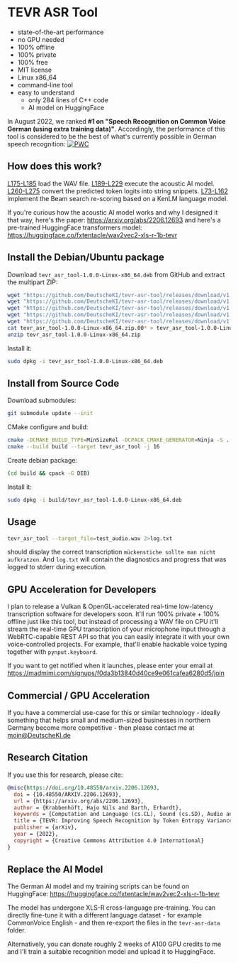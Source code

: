 # TEVR ASR Tool

* state-of-the-art performance
* no GPU needed
* 100% offline
* 100% private
* 100% free
* MIT license
* Linux x86_64
* command-line tool
* easy to understand
  * only 284 lines of C++ code
  * AI model on HuggingFace

In August 2022, we ranked 
**#1 on "Speech Recognition on Common Voice German (using extra training data)"**.
Accordingly, the performance of this tool is considered to be
the best of what's currently possible
in German speech recognition:
[![PWC](https://img.shields.io/endpoint.svg?url=https://paperswithcode.com/badge/tevr-improving-speech-recognition-by-token/speech-recognition-on-common-voice-german)](https://paperswithcode.com/sota/speech-recognition-on-common-voice-german?p=tevr-improving-speech-recognition-by-token)

## How does this work?

[L175-L185](https://github.com/DeutscheKI/tevr-asr-tool/blob/v1.0.0/tevr_asr_tool.cc#L175-L185) 
load the WAV file.
[L189-L229](https://github.com/DeutscheKI/tevr-asr-tool/blob/v1.0.0/tevr_asr_tool.cc#L189-L229)
execute the acoustic AI model.
[L260-L275](https://github.com/DeutscheKI/tevr-asr-tool/blob/v1.0.0/tevr_asr_tool.cc#L260-L275)
convert the predicted token logits into string snippets.
[L73-L162](https://github.com/DeutscheKI/tevr-asr-tool/blob/v1.0.0/tevr_asr_tool.cc#L73-L162)
implement the Beam search re-scoring based on a KenLM language model. 

If you're curious how the acoustic AI model works 
and why I designed it that way, here's the paper:
https://arxiv.org/abs/2206.12693
and here's a pre-trained HuggingFace transformers model:
https://huggingface.co/fxtentacle/wav2vec2-xls-r-1b-tevr


## Install the Debian/Ubuntu package
Download `tevr_asr_tool-1.0.0-Linux-x86_64.deb` from GitHub
and extract the multipart ZIP:
```bash
wget "https://github.com/DeutscheKI/tevr-asr-tool/releases/download/v1.0.0/tevr_asr_tool-1.0.0-Linux-x86_64.zip.001"
wget "https://github.com/DeutscheKI/tevr-asr-tool/releases/download/v1.0.0/tevr_asr_tool-1.0.0-Linux-x86_64.zip.002"
wget "https://github.com/DeutscheKI/tevr-asr-tool/releases/download/v1.0.0/tevr_asr_tool-1.0.0-Linux-x86_64.zip.003"
wget "https://github.com/DeutscheKI/tevr-asr-tool/releases/download/v1.0.0/tevr_asr_tool-1.0.0-Linux-x86_64.zip.004"
wget "https://github.com/DeutscheKI/tevr-asr-tool/releases/download/v1.0.0/tevr_asr_tool-1.0.0-Linux-x86_64.zip.005"
cat tevr_asr_tool-1.0.0-Linux-x86_64.zip.00* > tevr_asr_tool-1.0.0-Linux-x86_64.zip
unzip tevr_asr_tool-1.0.0-Linux-x86_64.zip
```
Install it:
```bash
sudo dpkg -i tevr_asr_tool-1.0.0-Linux-x86_64.deb
```

## Install from Source Code
Download submodules:
```bash
git submodule update --init
```
CMake configure and build:
```bash
cmake -DCMAKE_BUILD_TYPE=MinSizeRel -DCPACK_CMAKE_GENERATOR=Ninja -S . -B build
cmake --build build --target tevr_asr_tool -j 16
```
Create debian package:
```bash
(cd build && cpack -G DEB)
```
Install it:
```bash
sudo dpkg -i build/tevr_asr_tool-1.0.0-Linux-x86_64.deb
```

## Usage

```bash
tevr_asr_tool --target_file=test_audio.wav 2>log.txt
```
should display the correct transcription
` mückenstiche sollte man nicht aufkratzen `.
And `log.txt` will contain the diagnostics and progress 
that was logged to stderr during execution.

## GPU Acceleration for Developers

I plan to release a Vulkan & OpenGL-accelerated 
real-time low-latency transcription 
software for developers soon.
It'll run 100% private + 100% offline 
just like this tool,
but instead of processing a WAV file on CPU
it'll stream the real-time GPU transcription 
of your microphone input
through a WebRTC-capable REST API
so that you can easily integrate it 
with your own voice-controlled projects.
For example, that'll enable 
hackable voice typing 
together with `pynput.keyboard`.

If you want to get notified when it launches,
please enter your email at
https://madmimi.com/signups/f0da3b13840d40ce9e061cafea6280d5/join

## Commercial / GPU Acceleration

If you have a commercial use-case for this or similar 
technology - ideally something that helps 
small and medium-sized businesses in northern Germany
become more competitive - 
then please contact me at moin@DeutscheKI.de


## Research Citation

If you use this for research, please cite:
```bibtex
@misc{https://doi.org/10.48550/arxiv.2206.12693,
  doi = {10.48550/ARXIV.2206.12693},
  url = {https://arxiv.org/abs/2206.12693},
  author = {Krabbenhöft, Hajo Nils and Barth, Erhardt},  
  keywords = {Computation and Language (cs.CL), Sound (cs.SD), Audio and Speech Processing (eess.AS), FOS: Computer and information sciences, FOS: Computer and information sciences, FOS: Electrical engineering, electronic engineering, information engineering, FOS: Electrical engineering, electronic engineering, information engineering, F.2.1; I.2.6; I.2.7},  
  title = {TEVR: Improving Speech Recognition by Token Entropy Variance Reduction},  
  publisher = {arXiv},  
  year = {2022}, 
  copyright = {Creative Commons Attribution 4.0 International}
}
```

## Replace the AI Model

The German AI model and my training scripts can be found on HuggingFace:
https://huggingface.co/fxtentacle/wav2vec2-xls-r-1b-tevr

The model has undergone XLS-R cross-language pre-training.
You can directly fine-tune it with a different 
language dataset - for example CommonVoice English - 
and then re-export the files in the
`tevr-asr-data` folder.

Alternatively, you can donate roughly 2 weeks of 
A100 GPU credits to me 
and I'll train a suitable recognition model
and upload it to HuggingFace.
